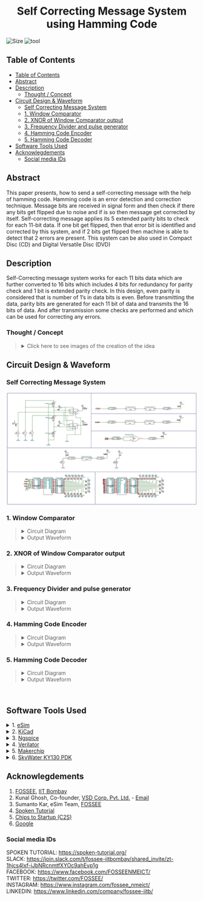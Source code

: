 <h1 align="center"> Self Correcting Message System<br>using Hamming Code </h1>

![Size](https://img.shields.io/github/repo-size/malivinayak/Self-Correcting-Message-System-using-Hamming-Code?color=blue)
![tool](https://img.shields.io/badge/Tools-eSim_&_sky130-28A745)

## Table of Contents
<!-- START doctoc generated TOC please keep comment here to allow auto update -->
<!-- DON'T EDIT THIS SECTION, INSTEAD RE-RUN doctoc TO UPDATE -->

- [Table of Contents](#table-of-contents)
- [Abstract](#abstract)
- [Description](#description)
  - [Thought / Concept](#thought--concept)
- [Circuit Design & Waveform](#circuit-design--waveform)
  - [Self Correcting Message System](#self-correcting-message-system)
  - [1. Window Comparator](#1-window-comparator)
  - [2. XNOR of Window Comparator output](#2-xnor-of-window-comparator-output)
  - [3. Frequency Divider and pulse generator](#3-frequency-divider-and-pulse-generator)
  - [4. Hamming Code Encoder](#4-hamming-code-encoder)
  - [5. Hamming Code Decoder](#5-hamming-code-decoder)
- [Software Tools Used](#software-tools-used)
- [Acknowlegdements](#acknowlegdements)
  - [Social media IDs](#social-media-ids)

<!-- END doctoc generated TOC please keep comment here to allow auto update -->

## Abstract
This paper presents, how to send a self-correcting message with the help of hamming code. Hamming code is an error detection and correction technique. Message bits are received in signal form and then check if there any bits get flipped due to noise and if is so then message get corrected by itself. Self-correcting message applies its 5 extended parity bits to check for each 11-bit data. If one bit get flipped, then that error bit is identified and corrected by this system, and if 2 bits get flipped then machine is able to detect that 2 errors are present. This system can be also used in Compact Disc (CD) and Digital Versatile Disc (DVD)

## Description
Self-Correcting message system works for each 11 bits data which are further converted to 16 bits which includes 4 bits for redundancy for parity check and 1 bit is extended parity check. In this design, even parity is considered that is number of 1’s in data bits is even. Before transmitting the data, parity bits are generated for each 11 bit of data and transmits the 16 bits of data. And after transmission some checks are performed and which can be used for correcting any errors. 

### Thought / Concept

> <details>	
> <summary> Click here to see images of the creation of the idea </summary>
> 
> <br>
> 1. <b>Extended Hamming Code Technique for (15+1,11)</b> <br>
> For creation of the algorithm or logic behind the Extended Hamming Code with 11 data bits and 4 parity bit checks on 11 data bits along with 1 one complete parity <b>matrix</b> approach is used
> <br>
>  <br>
> <img src="https://user-images.githubusercontent.com/66154908/194774606-10669579-76a4-459b-8940-5d5f279436c2.png" alt="Extended Hamming Code Technique for (15+1,11)" width="250" align="center">
> 
> <br>
> 
> 2. <b>Circuit Design Approach</b>
> <img align="center" src="https://user-images.githubusercontent.com/66154908/194774616-92ce7ac7-13a1-4ab9-8547-a67554d87fd2.png" alt="ircuit Design Approach" >
> 
> </details>	

## Circuit Design & Waveform

### Self Correcting Message System

<img align="center" src="./img/Circuit/Self%20Correcting%20Message%20System.jpg" alt="Image of Self Correcting Message System">

<br>

### 1. Window Comparator

> <details>	
  > <summary> Circuit Diagram </summary>
> 
> <img align="center" src="./img/Circuit/window%20comparator.jpg" alt="Window Comparator">
> 
> </details>
> 
> <details>	
  > <summary> Output Waveform </summary>
> 
> <img align="center" src="./img/Waveform/window%20comparator.svg" alt="Window Comparator">
> 
> </details>

### 2. XNOR of Window Comparator output

> <details>	
  > <summary> Circuit Diagram </summary>
> 
> <img align="center" src="./img/Circuit/xnor%20of%20WC%20INV%20output.jpg" alt="XNOR of Window Comparator output">
> 
> </details>
> 
> <details>	
  > <summary> Output Waveform </summary>
> 
> <img align="center" src="./img/Waveform/XNOR%20and%20WC%20INV%20output.svg" alt="XNOR of Window Comparator output">
> 
> </details>

### 3. Frequency Divider and pulse generator

> <details>	
  > <summary> Circuit Diagram </summary>
> 
> <img align="center" src="./img/Circuit/Freq%20Divider%20and%20pulse%20generator.jpg" alt="Frequency Divider and pulse generator">
> 
> </details>
> 
> <details>	
>   <summary> Output Waveform </summary>
> 
> <img align="center" src="./img/Waveform/Freq%20Divider%208%20.svg" alt="Frequency Divider and pulse generator">
> 
> </details>

### 4. Hamming Code Encoder

> <details>	
>   <summary> Circuit Diagram </summary>
> 
> <img align="center" src="./img/Circuit/> Hamming%20Code%20Encoder.jpg" alt="Hamming Code > Encoder">
> 
> </details>
> 
> <details>	
>   <summary> Output Waveform </summary>
> 
> <img align="center" src="./img/Waveform/Haming%20Encoder%20Output.svg" alt="Hamming Code Encoder">
> 
> </details>

### 5. Hamming Code Decoder

> <details>	
> <summary> Circuit Diagram </summary>
> 
> <img align="center" src="./img/Circuit/Hamming%20Code%20Decoder.jpg" alt="Hamming Code Decoder">
> 
> </details>
> 
> <details>	
>  <summary> Output Waveform </summary>
> 
> <img align="center" src="./img/Waveform/Haming%20Decoder%20output.svg" alt="Hamming Code Decoder">
> 
> </details>

<br>


## Software Tools Used


<details>	
 <summary> 1. <a href="https://esim.fossee.in/home">eSim</a> </summary>

> eSim is a free and open-sourced EDA tool for circuit design, simulation, analysis and PCB design. It is an integrated tool built using free/libre and open source software such as KiCad, Ngspice, Verilator, makerchip-app, sandpiper-saas and GHDL. eSim is released under GPL.
</details>

<details>	
<summary> 2.  <a href="https://www.kicad.org/">KiCad</a> </summary>

> KiCad's Schematic Editor supports everything from the most basic schematic to a complex hierarchical design with hundreds of sheets. It helps to create our own custom symbols or use some of the thousands found in the official KiCad library. We can verify our design with integrated SPICE simulator and electrical rules checker.
</details>

<details>	
<summary>  3. <a href="http://ngspice.sourceforge.net/">Ngspice </a>  </summary>

> Ngspice is a mixed-level/mixed-signal electronic circuit simulator. Ngspice implements three classes of analysis: nonlinear DC analyses, Nonlinear transient analyses, linear AC analyses.
</details>

<details>	
 <summary>  4. <a href="https://www.veripool.org/verilator/">Verilator </a>  </summary>

> Verilator is a free and open-source software tool which converts Verilog code to a cycle-accurate behavioral model in C++ or SystemC.
</details>

<details>	
 <summary>  5. <a href="https://www.makerchip.com/">Makerchip </a>  </summary>

> A web-based IDE that is used to design and simulate digital circuits using Verilog, and the language extension of Verilog, TL-Verilog.  
</details>

<details>	
 <summary> 6. <a href="https://skywater-pdk.rtfd.io/">SkyWater  KY130 PDK </a> </summary>

> The SkyWater Open Source PDK is a collaboration between Google and SkyWater Technology Foundry to provide a fully open source Process Design Kit and related resources, which can be used to create manufacturable designs at SkyWater’s facility.
</details>


## Acknowlegdements
1. [FOSSEE](https://fossee.in/), [IIT Bombay](http://iitb.ac.in/)
2. Kunal Ghosh, Co-founder, [VSD Corp. Pvt. Ltd.](https://www.vlsisystemdesign.com/) - [Email](kunalpghosh@gmail.com)
3. Sumanto Kar, eSim Team, [FOSSEE](https://fossee.in/)
4. [Spoken Tutorial](https://spoken-tutorial.org/)
5. [Chips to Startup (C2S)](https://www.c2s.gov.in/)
6. [Google](https://www.google.co.in/)

### Social media IDs
SPOKEN TUTORIAL: https://spoken-tutorial.org/ \
SLACK: https://join.slack.com/t/fossee-iitbombay/shared_invite/zt-1hjcs4lxf-iJbNRcnmtfXYOc9ahEvp1g \
FACEBOOK: https://www.facebook.com/FOSSEENMEICT/ \
TWITTER: https://twitter.com/FOSSEE/ \
INSTAGRAM: https://www.instagram.com/fossee_nmeict/ \
LINKEDIN: https://www.linkedin.com/company/fossee-iitb/
